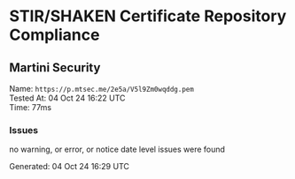 # STIR/SHAKEN Certificate Repository Compliance

## Martini Security

Name: `https://p.mtsec.me/2e5a/V5l9Zm0wqddg.pem`\
Tested At: 04 Oct 24 16:22 UTC\
Time: 77ms

### Issues

no warning, or error, or notice date level issues were found

Generated: 04 Oct 24 16:29 UTC